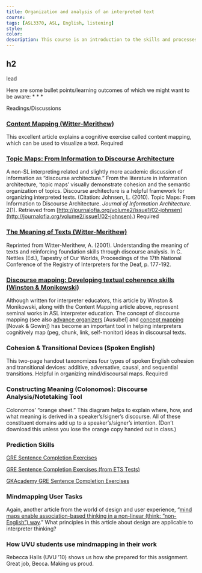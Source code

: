 ```yaml
---
title: Organization and analysis of an interpreted text
course:
tags: [ASL3370, ASL, English, listening]
style: 
color: 
description: This course is an introduction to the skills and processes required to produce conceptually accurate and linguistically appropriate spoken-language interpretations of ASL texts.
---
```


## h2

<p class="lead">lead</p>

Here are some bullet points/learning outcomes of which we might want to be aware:
* 
* 
* 

<p class="h6">Readings/Discussions</p>

### [Content Mapping (Witter-Merithew)](http://www.unco.edu/doit/resources/publication_pdfs/Content%20Mapping.pdf)
This excellent article explains a cognitive exercise called content mapping, which can be used to visualize a text. <span class="badge badge-pill badge-danger">Required</span>

### [Topic Maps: From Information to Discourse Architecture](http://)
A non-SL interpreting related and slightly more academic discussion of information as “discourse architecture.” From the literature in information architecture, ‘topic maps’ visually demonstrate cohesion and the semantic organization of topics. Discourse architecture is a helpful framework for organizing interpreted texts. (Citation: Johnsen, L. (2010). Topic Maps: From Information to Discourse Architecture. *Journal of Information Architecture.* 2(1). Retrieved from [http://journalofia.org/volume2/issue1/02-johnsen](http://journalofia.org/volume2/issue1/02-johnsen).) <span class="badge badge-pill badge-danger">Required</span>

### [The Meaning of Texts (Witter-Merithew)](http://www.unco.edu/doit/resources/publication_pdfs/The%20Meaning%20of%20Texts.pdf)
Reprinted from Witter-Merithew, A. (2001). Understanding the meaning of texts and reinforcing foundation skills through discourse analysis. In C. Nettles (Ed.), Tapestry of Our Worlds, Proceedings of the 17th National Conference of the Registry of Interpreters for the Deaf, p. 177-192.

### [Discourse mapping: Developing textual coherence skills (Winston & Monikowski)](http://)
Although written for interpreter educators, this article by Winston & Monikowski, along with the Content Mapping article above, represent seminal works in ASL interpreter education. The concept of discourse mapping (see also [advance organizers](http://en.wikipedia.org/wiki/David_Ausubel) [Ausubel] and [concept mapping](http://en.wikipedia.org/wiki/Concept_map) [Novak & Gowin]) has become an important tool in helping interpreters cognitively map (peg, chunk, link, self-monitor) ideas in discoursal texts.

### Cohesion & Transitional Devices (Spoken English)
This two-page handout taxonomizes four types of spoken English cohesion and transitional devices: additive, adversative, causal, and sequential transitions. Helpful in organizing mind/discoursal maps. <span class="badge badge-pill badge-danger">Required</span>

### Constructing Meaning (Colonomos): Discourse Analysis/Notetaking Tool
Colonomos’ “orange sheet.” This diagram helps to explain where, how, and what meaning is derived in a speaker’s/signer’s discourse. All of these constituent domains add up to a speaker’s/signer’s intention. (Don’t download this unless you lose the orange copy handed out in class.)

### Prediction Skills
[GRE Sentence Completion Exercises](http://www.majortests.com/gre/sentence_completion.php)

[GRE Sentence Completion Exercises (from ETS Tests)](https://www.ets.org/gre/revised_general/prepare/verbal_reasoning/text_completion/sample_questions)

[GKAcademy GRE Sentence Completion Exercises](http://www.gkacademy.org/gre-text-completions/)

### Mindmapping User Tasks
Again, another article from the world of design and user experience, “[mind maps enable association-based thinking in a non-linear (think: “non-English”) way](http://www.uxbooth.com/articles/stuck-in-the-details-mind-map-user-tasks).” What principles in this article about design are applicable to interpreter thinking?

### How UVU students use mindmapping in their work
Rebecca Halls (UVU ’10) shows us how she prepared for this assignment. Great job, Becca. Making us proud.